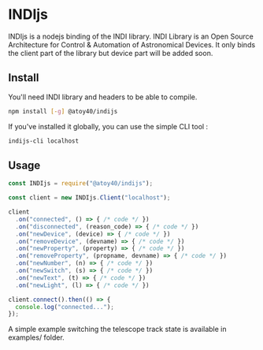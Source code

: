 INDIjs
===

INDIjs is a nodejs binding of the INDI library. INDI Library is an Open Source Architecture for Control & Automation of Astronomical Devices. It only binds the client part of the library but device part will be added soon.

Install
---

You'll need INDI library and headers to be able to compile.

```bash
npm install [-g] @atoy40/indijs
```

If you've installed it globally, you can use the simple CLI tool :

```bash
indijs-cli localhost
```

Usage
---

```js
const INDIjs = require("@atoy40/indijs");

const client = new INDIjs.Client("localhost");

client
  .on("connected", () => { /* code */ })
  .on("disconnected", (reason_code) => { /* code */ })
  .on("newDevice", (device) => { /* code */ })
  .on("removeDevice", (devname) => { /* code */ })
  .on("newProperty", (property) => { /* code */ })
  .on("removeProperty", (propname, devname) => { /* code */ })
  .on("newNumber", (n) => { /* code */ })
  .on("newSwitch", (s) => { /* code */ })
  .on("newText", (t) => { /* code */ })
  .on("newLight", (l) => { /* code */ })

client.connect().then(() => {
  console.log("connected...");
});
```

A simple example switching the telescope track state is available in examples/ folder.